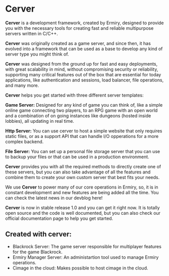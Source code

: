 # Cerver

**Cerver** is a development framework, created by Ermiry, designed to provide you with the necessary tools for creating fast and reliable multipurpose servers written in C/C++.

**Cerver** was originally created as a game server, and since then, it has evolved into a framework that can be used as a base to develop any kind of server type you might think of.

**Cerver** was designed from the ground up for fast and easy deployments, with great scalability in mind, without compromising security or reliability,  supporting many critical features out of the box that are essential for today applications, like authentication and sessions, load balancer, file operations, and many more.

**Cerver** helps you get started with three different server templates:

**Game Server:** Designed for any kind of game you can think of, like a simple online game connecting two players, to an RPG game with an open world and a combination of on going instances like dungeons (hosted inside lobbies), all updating in real time.

**Http Server:** You can use cerver to host a simple website that only requires static files, or as a support API that can handle I/O opperations for a more complex backend.

**File Server:** You can set up a personal file storage server that you can use to backup your files or that can be used in a production environment.

**Cerver** provides you with all the required methods to directly create one of these servers, but you can also take advantage of all the features and combine them to create your own custom server that best fits your needs.

We use **Cerver** to power many of our core operations in Ermiry, so, it is in constant development and new features are being added all the time. You can check the latest news in our devblog here!

**Cerver** is now in stable release 1.0 and you can get it right now. It is totally open source and the code is well documented, but you can also check our official documentation page to help you get started. 

## Created with cerver:

- Blackrock Server: The game server responsible for multiplayer features for the game Blackrock.
- Ermiry Manager Server: An administartion tool used to manage Ermiry operations.
- Cimage in the cloud: Makes possible to host cimage in the cloud.